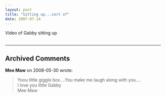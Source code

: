 ```yaml
---
layout: post
title: "Sitting up...sort of"
date: 2007-07-14
---
```


<div id="sittingUpVideo">Video of Gabby sitting up</div><br /><script type="text/javascript"> var so = new SWFObject("http://vid170.photobucket.com/player.swf?file=http://vid170.photobucket.com/albums/u252/mjpalad/07482654.flv", "sittingUpVideo", "430", "389", "8", "#EDEBDA"); so.write("sittingUpVideo"); </script>


---

## Archived Comments

**Mee Maw** on 2008-05-30 wrote:

> Yoou little giggle box....You make me laugh along with you....<br>I love you little Gabby<br>Mee Maw
